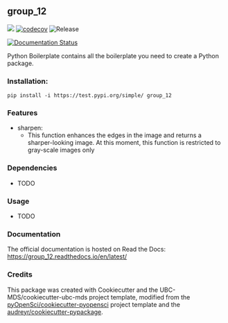 ## group_12

![](https://github.com/rita-ni/group_12/workflows/build/badge.svg) [![codecov](https://codecov.io/gh/rita-ni/group_12/branch/master/graph/badge.svg)](https://codecov.io/gh/rita-ni/group_12) ![Release](https://github.com/rita-ni/group_12/workflows/Release/badge.svg)

[![Documentation Status](https://readthedocs.org/projects/group_12/badge/?version=latest)](https://group_12.readthedocs.io/en/latest/?badge=latest)

Python Boilerplate contains all the boilerplate you need to create a Python package.

### Installation:

```
pip install -i https://test.pypi.org/simple/ group_12
```

### Features
- sharpen:
  - This function enhances the edges in the image and returns a sharper-looking image.  At this moment, this function is restricted to gray-scale images only 

### Dependencies

- TODO

### Usage

- TODO

### Documentation
The official documentation is hosted on Read the Docs: <https://group_12.readthedocs.io/en/latest/>

### Credits
This package was created with Cookiecutter and the UBC-MDS/cookiecutter-ubc-mds project template, modified from the [pyOpenSci/cookiecutter-pyopensci](https://github.com/pyOpenSci/cookiecutter-pyopensci) project template and the [audreyr/cookiecutter-pypackage](https://github.com/audreyr/cookiecutter-pypackage).
